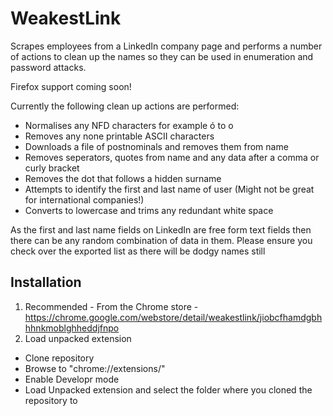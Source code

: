 # WeakestLink
Scrapes employees from a LinkedIn company page and performs a number of actions to clean up the names so they can be used in enumeration and password attacks.

Firefox support coming soon!

Currently the following clean up actions are performed:

* Normalises any NFD characters for example ó to o
* Removes any none printable ASCII characters
* Downloads a file of postnominals and removes them from name
* Removes seperators, quotes from name and any data after a comma or curly bracket
* Removes the dot that follows a hidden surname
* Attempts to identify the first and last name of user (Might not be great for international companies!)
* Converts to lowercase and trims any redundant white space

As the first and last name fields on LinkedIn are free form text fields then there can be any random combination of data in them. Please ensure you check over the exported list as there will be dodgy names still

## Installation

1. Recommended - From the Chrome store - https://chrome.google.com/webstore/detail/weakestlink/jiobcfhamdgbhhhnkmoblghheddjfnpo
2. Load unpacked extension
* Clone repository
* Browse to "chrome://extensions/"
* Enable Developr mode
* Load Unpacked extension and select the folder where you cloned the repository to

